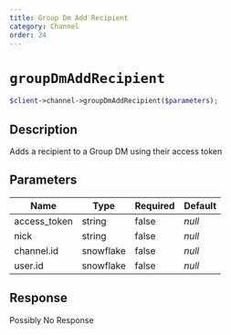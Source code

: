 ```yaml
---
title: Group Dm Add Recipient
category: Channel
order: 24
---
```


# `groupDmAddRecipient`

```php
$client->channel->groupDmAddRecipient($parameters);
```

## Description

Adds a recipient to a Group DM using their access token

## Parameters


Name | Type | Required | Default
--- | --- | --- | ---
access_token | string | false | *null*
nick | string | false | *null*
channel.id | snowflake | false | *null*
user.id | snowflake | false | *null*

## Response

Possibly No Response

